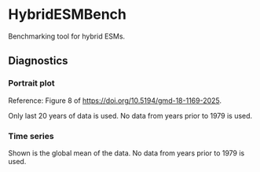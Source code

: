 # HybridESMBench

Benchmarking tool for hybrid ESMs.

## Diagnostics

### Portrait plot

Reference: Figure 8 of <https://doi.org/10.5194/gmd-18-1169-2025>.

Only last 20 years of data is used. No data from years prior to 1979 is used.

### Time series

Shown is the global mean of the data. No data from years prior to 1979 is used.

